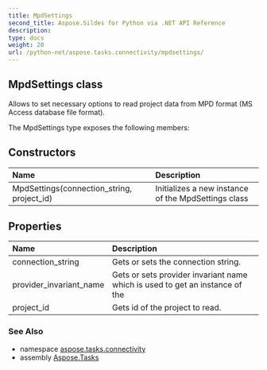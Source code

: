 ```yaml
---
title: MpdSettings
second_title: Aspose.Sildes for Python via .NET API Reference
description: 
type: docs
weight: 20
url: /python-net/aspose.tasks.connectivity/mpdsettings/
---
```


## MpdSettings class

Allows to set necessary options to read project data from MPD format (MS Access database file format).

The MpdSettings type exposes the following members:
## Constructors
| Name | Description |
| :- | :- |
|MpdSettings(connection_string, project_id)|Initializes a new instance of the MpdSettings class|
## Properties
| Name | Description |
| :- | :- |
|connection_string|Gets or sets the connection string.|
|provider_invariant_name|Gets or sets provider invariant name which is used to get an instance of the|
|project_id|Gets id of the project to read.|

### See Also

* namespace [aspose.tasks.connectivity](/tasks/python-net/aspose.tasks.connectivity/)
* assembly [Aspose.Tasks](/tasks/python-net/)

